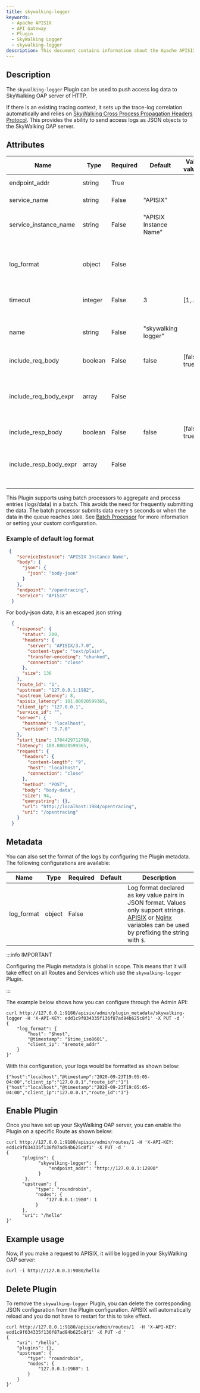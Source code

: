 ```yaml
---
title: skywalking-logger
keywords:
  - Apache APISIX
  - API Gateway
  - Plugin
  - SkyWalking Logger
  - skywalking-logger
description: This document contains information about the Apache APISIX skywalking-logger Plugin.
---
```

<!--
#
# Licensed to the Apache Software Foundation (ASF) under one or more
# contributor license agreements.  See the NOTICE file distributed with
# this work for additional information regarding copyright ownership.
# The ASF licenses this file to You under the Apache License, Version 2.0
# (the "License"); you may not use this file except in compliance with
# the License.  You may obtain a copy of the License at
#
#     http://www.apache.org/licenses/LICENSE-2.0
#
# Unless required by applicable law or agreed to in writing, software
# distributed under the License is distributed on an "AS IS" BASIS,
# WITHOUT WARRANTIES OR CONDITIONS OF ANY KIND, either express or implied.
# See the License for the specific language governing permissions and
# limitations under the License.
#
-->

## Description

The `skywalking-logger` Plugin can be used to push access log data to SkyWalking OAP server of HTTP.

If there is an existing tracing context, it sets up the trace-log correlation automatically and relies on [SkyWalking Cross Process Propagation Headers Protocol](https://skywalking.apache.org/docs/main/next/en/api/x-process-propagation-headers-v3/). This provides the ability to send access logs as JSON objects to the SkyWalking OAP server.

## Attributes

| Name                  | Type    | Required | Default                | Valid values  | Description                                                                                                                                                                                                                    |
|-----------------------|---------|----------|------------------------|---------------|--------------------------------------------------------------------------------------------------------------------------------------------------------------------------------------------------------------------------------|
| endpoint_addr         | string  | True     |                        |               | URI of the SkyWalking OAP server.                                                                                                                                                                                              |
| service_name          | string  | False    | "APISIX"               |               | Service name for the SkyWalking reporter.                                                                                                                                                                                      |
| service_instance_name | string  | False    | "APISIX Instance Name" |               | Service instance name for the SkyWalking reporter. Set it to `$hostname` to directly get the local hostname.                                                                                                                   |
| log_format | object | False    |   |               | Log format declared as key value pairs in JSON format. Values only support strings. [APISIX](../apisix-variable.md) or [Nginx](http://nginx.org/en/docs/varindex.html) variables can be used by prefixing the string with `$`. |
| timeout               | integer | False    | 3                      | [1,...]       | Time to keep the connection alive for after sending a request.                                                                                                                                                                 |
| name                  | string  | False    | "skywalking logger"    |               | Unique identifier to identify the logger. If you use Prometheus to monitor APISIX metrics, the name is exported in `apisix_batch_process_entries`.                                                                             |
| include_req_body      | boolean | False    | false                  | [false, true] | When set to `true` includes the request body in the log.                                                                                                                                                                       |
| include_req_body_expr  | array         | False    |         |               | Filter for when the `include_req_body` attribute is set to `true`. Request body is only logged when the expression set here evaluates to `true`. See [lua-resty-expr](https://github.com/api7/lua-resty-expr) for more.        |
| include_resp_body      | boolean       | False    | false   | [false, true] | When set to `true` includes the response body in the log.                                                                                                                                                                      |
| include_resp_body_expr | array         | False    |         |               | When the `include_resp_body` attribute is set to `true`, use this to filter based on [lua-resty-expr](https://github.com/api7/lua-resty-expr). If present, only logs the response if the expression evaluates to `true`.       |

This Plugin supports using batch processors to aggregate and process entries (logs/data) in a batch. This avoids the need for frequently submitting the data. The batch processor submits data every `5` seconds or when the data in the queue reaches `1000`. See [Batch Processor](../batch-processor.md#configuration) for more information or setting your custom configuration.

### Example of default log format

  ```json
   {
      "serviceInstance": "APISIX Instance Name",
      "body": {
        "json": {
          "json": "body-json"
        }
      },
      "endpoint": "/opentracing",
      "service": "APISIX"
    }
  ```

For body-json data, it is an escaped json string

  ```json
    {
      "response": {
        "status": 200,
        "headers": {
          "server": "APISIX/3.7.0",
          "content-type": "text/plain",
          "transfer-encoding": "chunked",
          "connection": "close"
        },
        "size": 136
      },
      "route_id": "1",
      "upstream": "127.0.0.1:1982",
      "upstream_latency": 8,
      "apisix_latency": 101.00020599365,
      "client_ip": "127.0.0.1",
      "service_id": "",
      "server": {
        "hostname": "localhost",
        "version": "3.7.0"
      },
      "start_time": 1704429712768,
      "latency": 109.00020599365,
      "request": {
        "headers": {
          "content-length": "9",
          "host": "localhost",
          "connection": "close"
        },
        "method": "POST",
        "body": "body-data",
        "size": 94,
        "querystring": {},
        "url": "http://localhost:1984/opentracing",
        "uri": "/opentracing"
      }
    }
  ```

## Metadata

You can also set the format of the logs by configuring the Plugin metadata. The following configurations are available:

| Name       | Type   | Required | Default                                                                       | Description                                                                                                                                                                                                                                             |
| ---------- | ------ | -------- | ----------------------------------------------------------------------------- | ------------------------------------------------------------------------------------------------------------------------------------------------------------------------------------------------------------------------------------------------------- |
| log_format | object | False    |  | Log format declared as key value pairs in JSON format. Values only support strings. [APISIX](../apisix-variable.md) or [Nginx](http://nginx.org/en/docs/varindex.html) variables can be used by prefixing the string with `$`. |

:::info IMPORTANT

Configuring the Plugin metadata is global in scope. This means that it will take effect on all Routes and Services which use the `skywalking-logger` Plugin.

:::

The example below shows how you can configure through the Admin API:

```shell
curl http://127.0.0.1:9180/apisix/admin/plugin_metadata/skywalking-logger -H 'X-API-KEY: edd1c9f034335f136f87ad84b625c8f1' -X PUT -d '
{
    "log_format": {
        "host": "$host",
        "@timestamp": "$time_iso8601",
        "client_ip": "$remote_addr"
    }
}'
```

With this configuration, your logs would be formatted as shown below:

```shell
{"host":"localhost","@timestamp":"2020-09-23T19:05:05-04:00","client_ip":"127.0.0.1","route_id":"1"}
{"host":"localhost","@timestamp":"2020-09-23T19:05:05-04:00","client_ip":"127.0.0.1","route_id":"1"}
```

## Enable Plugin

Once you have set up your SkyWalking OAP server, you can enable the Plugin on a specific Route as shown below:

```shell
curl http://127.0.0.1:9180/apisix/admin/routes/1 -H 'X-API-KEY: edd1c9f034335f136f87ad84b625c8f1' -X PUT -d '
{
      "plugins": {
            "skywalking-logger": {
                "endpoint_addr": "http://127.0.0.1:12800"
            }
       },
      "upstream": {
           "type": "roundrobin",
           "nodes": {
               "127.0.0.1:1980": 1
           }
      },
      "uri": "/hello"
}'
```

## Example usage

Now, if you make a request to APISIX, it will be logged in your SkyWalking OAP server:

```shell
curl -i http://127.0.0.1:9080/hello
```

## Delete Plugin

To remove the `skywalking-logger` Plugin, you can delete the corresponding JSON configuration from the Plugin configuration. APISIX will automatically reload and you do not have to restart for this to take effect.

```shell
curl http://127.0.0.1:9180/apisix/admin/routes/1  -H 'X-API-KEY: edd1c9f034335f136f87ad84b625c8f1' -X PUT -d '
{
    "uri": "/hello",
    "plugins": {},
    "upstream": {
        "type": "roundrobin",
        "nodes": {
            "127.0.0.1:1980": 1
        }
    }
}'
```
